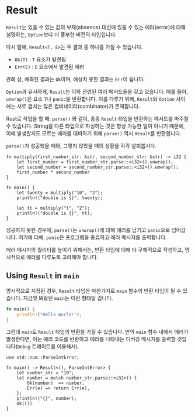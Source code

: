 # Result

`Result`는 있을 수 있는 값의 부재(absence) 대신에 있을 수 있는 에러(error)에 대해 설명하는, `Option`보다 더 풍부한 버전의 타입입니다.

다시 말해, `Result<T, E>`는 두 결과 중 하나를 가질 수 있습니다.

- `Ok(T)` : `T` 요소가 발견됨
- `Err(E)` : `E` 요소에서 발견된 에러

관례 상, 예측된 결과는 `Ok`이며, 예상치 못한 결과는 `Err`이 됩니다.

`Option`과 유사하게, `Result`는 이와 관련된 여러 메서드들을 갖고 있습니다. 예를 들어, `unwrap()`은 요소 `T`나 `panic`을 반환합니다. 이를 다루기 위해, `Result`와 `Option` 사이에는 서로 겹치는 많은 컴비네이터(combinator)가 존재합니다.

Rust로 작업을 할 때, `parse()` 와 같이, 종종 `Result` 타입을 반환하는 메서드를 마주칠 수 있습니다. String을 다른 타입으로 파싱하는 것은 항상 가능한 일이 아니기 때문에, 이에 발생할지도 모르는 에러를 대비하기 위해 `parse()` 역시 `Result`를 반환합니다.

`parse()`가 성공했을 때와, 그렇지 않았을 때의 상황을 각각 살펴봅시다.

```rust,editable
fn multiply(first_number_str: &str, second_number_str: &str) -> i32 {
    let first_number = first_number_str.parse::<i32>().unwrap();
    let second_number = second_number_str.parse::<i32>().unwrap();
    first_number * second_number
}

fn main() {
    let twenty = multiply("10", "2");
    println!("double is {}", twenty);

    let tt = multiply("t", "2");
    println!("double is {}", tt);
}
```

성공하지 못한 경우에, `parse()`는 `unwrap()`에 대해 에러를 남기고 `panic`으로 넘어갑니다. 여기에 더해, `panic`은 프로그램을 종료하고 에러 메시지를 출력합니다.

에러 메시지의 퀄리티를 높이기 위해서는, 반환 타입에 대해 더 구체적으로 작성하고, 명시적으로 에러를 다루도록 고려해야 합니다.

## Using `Result` in `main`

명시적으로 지정된 경우, `Result` 타입은 마찬가지로 `main` 함수의 반환 타입이 될 수 있습니다. 지금껏 봐왔던 `main`는 이런 형태일 겁니다.

```rust
fn main() {
    println!("Hello World!");
}
```

그런데 `main`도 `Result` 타입의 반환을 가질 수 있습니다. 만약 `main` 함수 내에서 에러가 발생한다면, 이는 에러 코드를 반환하고 에러를 나타내는 디버깅 메시지를 출력할 것입니다(`Debug` 트레이트를 이용해서).

```rust,editable
use std::num::ParseIntError;

fn main() -> Result<(), ParseIntError> {
    let number_str = "10";
    let number = match number_str.parse::<i32>() {
        Ok(number)  => number,
        Err(e) => return Err(e),
    };
    println!("{}", number);
    Ok(())
}
```